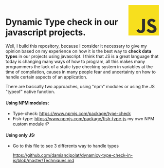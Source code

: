 <img src="https://github.com/damiancipolat/dynamicy-type-check-in-js/blob/master/doc/js-logo.png?raw=true" width="100px" align="right" />

# Dynamic Type check in our javascript projects.

Well, I build this repository, because I consider it necessary to give my opinion based on my experience on how it is the best way to **check data types** in our projects using javascript. I think that JS is a great language that today is changing many ways of how to program, all this makes many programmers the lack of a static type checking system in variables at the time of compilation, causes in many people fear and uncertainty on how to handle certain aspects of an application.

There are basically two approaches, using "npm" modules or using the JS "typeof" native function.

#### Using NPM modules:
- Type-check: https://www.npmjs.com/package/type-check
- Fish-type: https://www.npmjs.com/package/fish-type-js my own NPM custom module :P

#### Using only JS:
- Go to this file to see 3 differents way to handle types

  https://github.com/damiancipolat/dynamicy-type-check-in-js/blob/master/Techniques.md
